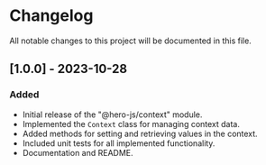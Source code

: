 # Changelog

All notable changes to this project will be documented in this file.

## [1.0.0] - 2023-10-28

### Added

- Initial release of the "@hero-js/context" module.
- Implemented the `Context` class for managing context data.
- Added methods for setting and retrieving values in the context.
- Included unit tests for all implemented functionality.
- Documentation and README.
